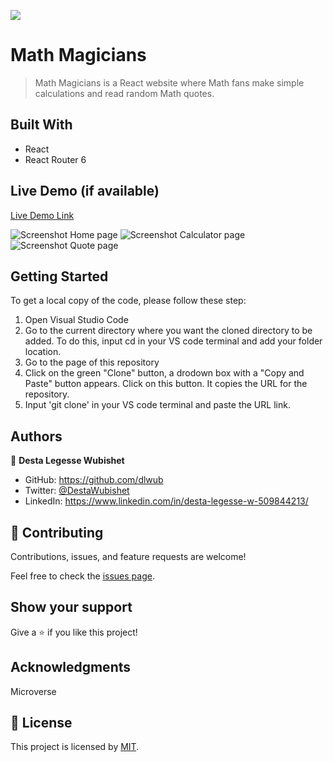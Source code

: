 ![](https://img.shields.io/badge/Microverse-blueviolet)

# Math Magicians

> Math Magicians is a React website where Math fans make simple calculations and read random Math quotes.


## Built With

- React
- React Router 6


## Live Demo (if available)

[Live Demo Link]()

![Screenshot Home page](./images/Screenshot_1.png)
![Screenshot Calculator page](./images/Screenshot_2.png)
![Screenshot Quote page](./images/Screenshot_3.png)


## Getting Started

To get a local copy of the code, please follow these step: 
1. Open Visual Studio Code 
2. Go to the current directory where you want the cloned directory to be added. To do this, input cd in your VS code terminal and add your folder location.
3. Go to the page of this repository
4. Click on the green "Clone" button, a drodown box with a "Copy and Paste" button appears. Click on this button. It copies the URL for the repository.
5. Input 'git clone' in your VS code terminal and paste the URL link.

## Authors

👤 **Desta Legesse Wubishet**

- GitHub: https://github.com/dlwub
- Twitter: [@DestaWubishet](https://twitter.com/DestaWubishet)
- LinkedIn: https://www.linkedin.com/in/desta-legesse-w-509844213/

## 🤝 Contributing

Contributions, issues, and feature requests are welcome!

Feel free to check the [issues page](../../issues/).

## Show your support

Give a ⭐️ if you like this project!

## Acknowledgments

Microverse

## 📝 License

This project is licensed by [MIT](MIT.md).